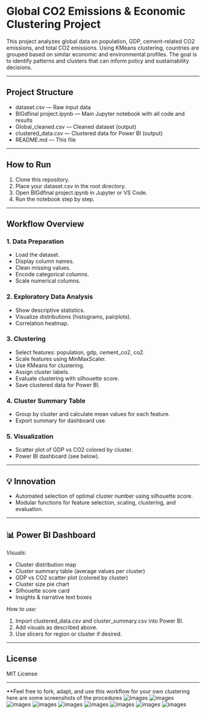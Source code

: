 # Global CO2 Emissions & Economic Clustering Project

This project analyzes global data on population, GDP, cement-related CO2 emissions, and total CO2 emissions. Using KMeans clustering, countries are grouped based on similar economic and environmental profiles. The goal is to identify patterns and clusters that can inform policy and sustainability decisions.

---

## Project Structure

- dataset.csv — Raw input data
- BIGdfinal project.ipynb — Main Jupyter notebook with all code and results
- Global_cleaned.csv — Cleaned dataset (output)
- clustered_data.csv — Clustered data for Power BI (output)
- README.md — This file

---

## How to Run

1. Clone this repository.
2. Place your dataset.csv in the root directory.
3. Open BIGdfinal project.ipynb in Jupyter or VS Code.
4. Run the notebook step by step.

---

##  Workflow Overview

### 1. Data Preparation

- Load the dataset.
- Display column names.
- Clean missing values.
- Encode categorical columns.
- Scale numerical columns.

### 2. Exploratory Data Analysis

- Show descriptive statistics.
- Visualize distributions (histograms, pairplots).
- Correlation heatmap.

### 3. Clustering

- Select features: population, gdp, cement_co2, co2.
- Scale features using MinMaxScaler.
- Use KMeans for clustering.
- Assign cluster labels.
- Evaluate clustering with silhouette score.
- Save clustered data for Power BI.

### 4. Cluster Summary Table

- Group by cluster and calculate mean values for each feature.
- Export summary for dashboard use.

### 5. Visualization

- Scatter plot of GDP vs CO2 colored by cluster.
- Power BI dashboard (see below).

---

## 💡 Innovation

- Automated selection of optimal cluster number using silhouette score.
- Modular functions for feature selection, scaling, clustering, and evaluation.

---

## 📊 Power BI Dashboard

*Visuals:*
- Cluster distribution map
- Cluster summary table (average values per cluster)
- GDP vs CO2 scatter plot (colored by cluster)
- Cluster size pie chart
- Silhouette score card
- Insights & narrative text boxes

*How to use:*
1. Import clustered_data.csv and cluster_summary.csv into Power BI.
2. Add visuals as described above.
3. Use slicers for region or cluster if desired.

---

## License

MIT License

---

**Feel free to fork, adapt, and use this workflow for your own clustering
here are some screenshots of the procedures
![images](1.png)
![images](2.png)
![images](3.png)
![images](4.png)
![images](5.png)
![images](6.png)
![images](7.png)
![images](8.png)
![images](9.png)
